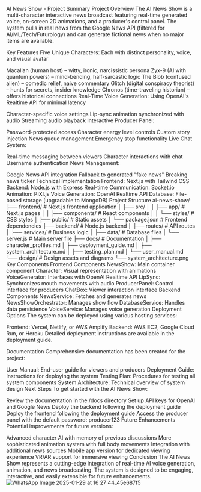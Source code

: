 AI News Show - Project Summary
Project Overview
The AI News Show is a multi-character interactive news broadcast featuring real-time generated voice, on-screen 2D animations, and a producer's control panel. The system pulls in real news from the Google News API (filtered for AI/ML/Tech/Futurology) and can generate fictional news when no major items are available.

Key Features
Five Unique Characters: Each with distinct personality, voice, and visual avatar

Macallan (human host) – witty, ironic, narcissistic persona
Zyx-9 (AI with quantum powers) – mind-bending, half-sarcastic logic
The Blob (confused alien) – comedic relief, naive commentary
Glitch (digital conspiracy theorist) – hunts for secrets, insider knowledge
Chronos (time-traveling historian) – offers historical connections
Real-Time Voice Generation: Using OpenAI's Realtime API for minimal latency

Character-specific voice settings
Lip-sync animation synchronized with audio
Streaming audio playback
Interactive Producer Panel:

Password-protected access
Character energy level controls
Custom story injection
News queue management
Emergency stop functionality
Live Chat System:

Real-time messaging between viewers
Character interactions with chat
Username authentication
News Management:

Google News API integration
Fallback to generated "fake news"
Breaking news ticker
Technical Implementation
Frontend: Next.js with Tailwind CSS
Backend: Node.js with Express
Real-time Communication: Socket.io
Animation: PIXI.js
Voice Generation: OpenAI Realtime API
Database: File-based storage (upgradable to MongoDB)
Project Structure
ai-news-show/
├── frontend/               # Next.js frontend application
│   ├── src/
│   │   ├── app/            # Next.js pages
│   │   ├── components/     # React components
│   │   └── styles/         # CSS styles
│   ├── public/             # Static assets
│   └── package.json        # Frontend dependencies
├── backend/                # Node.js backend
│   ├── routes/             # API routes
│   ├── services/           # Business logic
│   ├── data/               # Database files
│   └── server.js           # Main server file
├── docs/                   # Documentation
│   ├── character_profiles.md
│   ├── deployment_guide.md
│   ├── system_architecture.md
│   ├── testing_plan.md
│   └── user_manual.md
└── design/                 # Design assets and diagrams
    └── system_architecture.png
Key Components
Frontend Components
NewsShow: Main container component
Character: Visual representation with animations
VoiceGenerator: Interfaces with OpenAI Realtime API
LipSync: Synchronizes mouth movements with audio
ProducerPanel: Control interface for producers
ChatBox: Viewer interaction interface
Backend Components
NewsService: Fetches and generates news
NewsShowOrchestrator: Manages show flow
DatabaseService: Handles data persistence
VoiceService: Manages voice generation
Deployment Options
The system can be deployed using various hosting services:

Frontend: Vercel, Netlify, or AWS Amplify
Backend: AWS EC2, Google Cloud Run, or Heroku
Detailed deployment instructions are available in the deployment guide.

Documentation
Comprehensive documentation has been created for the project:

User Manual: End-user guide for viewers and producers
Deployment Guide: Instructions for deploying the system
Testing Plan: Procedures for testing all system components
System Architecture: Technical overview of system design
Next Steps
To get started with the AI News Show:

Review the documentation in the /docs directory
Set up API keys for OpenAI and Google News
Deploy the backend following the deployment guide
Deploy the frontend following the deployment guide
Access the producer panel with the default password: producer123
Future Enhancements
Potential improvements for future versions:

Advanced character AI with memory of previous discussions
More sophisticated animation system with full body movements
Integration with additional news sources
Mobile app version for dedicated viewing experience
VR/AR support for immersive viewing
Conclusion
The AI News Show represents a cutting-edge integration of real-time AI voice generation, animation, and news broadcasting. The system is designed to be engaging, interactive, and easily extensible for future enhancements.![WhatsApp Image 2025-01-29 at 16 27 44_45e687f5](https://github.com/user-attachments/assets/6d6224c3-2482-48c5-8269-822984ec9f03)
